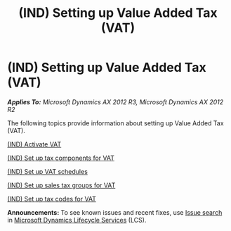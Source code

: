 ﻿---
title: (IND) Setting up Value Added Tax (VAT)
TOCTitle: (IND) Setting up Value Added Tax (VAT)
ms:assetid: c77e67d6-ecc8-4f03-b0f3-59cbe5ea2d3f
ms:mtpsurl: https://technet.microsoft.com/en-us/library/JJ664872(v=AX.60)
ms:contentKeyID: 49386201
ms.date: 04/18/2014
mtps_version: v=AX.60
---

# (IND) Setting up Value Added Tax (VAT) 


_**Applies To:** Microsoft Dynamics AX 2012 R3, Microsoft Dynamics AX 2012 R2_

The following topics provide information about setting up Value Added Tax (VAT).

[(IND) Activate VAT](ind-activate-vat.md)

[(IND) Set up tax components for VAT](ind-set-up-tax-components-for-vat.md)

[(IND) Set up VAT schedules](ind-set-up-vat-schedules.md)

[(IND) Set up sales tax groups for VAT](ind-set-up-sales-tax-groups-for-vat.md)

[(IND) Set up tax codes for VAT](ind-set-up-tax-codes-for-vat.md)

  
**Announcements:** To see known issues and recent fixes, use [Issue search](http://go.microsoft.com/fwlink/?linkid=389258) in [Microsoft Dynamics Lifecycle Services](http://go.microsoft.com/fwlink/?linkid=306505) (LCS).

